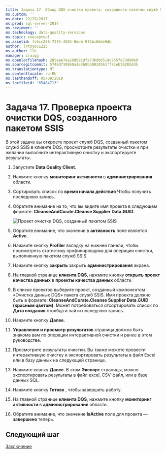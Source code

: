 ```yaml
---
title: Задача 17. Обзор DQS очистки проекта, созданного пакетом служб SSIS | Документация Майкрософт
ms.custom: ''
ms.date: 12/29/2017
ms.prod: sql-server-2014
ms.reviewer: ''
ms.technology: data-quality-services
ms.topic: conceptual
ms.assetid: fc6cc258-72f5-4593-8edb-9f5bc66de9db
author: lrtoyou1223
ms.author: lle
manager: craigg
ms.openlocfilehash: 285eae7ea20d5919fa73bd0d514c755fe73d9de0
ms.sourcegitcommit: 5748d710960a1e3b8bb003d561ff7ceb56202ddb
ms.translationtype: MT
ms.contentlocale: ru-RU
ms.lasthandoff: 05/09/2019
ms.locfileid: "65484713"
---
```

# <a name="task-17-reviewing-dqs-cleansing-project-created-by-the-ssis-package"></a>Задача 17. Проверка проекта очистки DQS, созданного пакетом SSIS
  В этой задаче вы откроете проект служб DQS, созданный пакетом служб SSIS в клиенте DQS, просмотрите результаты очистки и при желании выполните интерактивную очистку и экспортируете результаты.  
  
1.  Запустите **Data Quality Client**.  
  
2.  Нажмите кнопку **мониторинг активности** в **администрирования** области.  
  
3.  Сортировать список по **время начала действия** Чтобы получить последнюю запись.  
  
4.  Обратите внимание на то, что вы видите имя проекта в следующем формате: **CleanseAndCurate.Cleanse Supplier Data.GUID**.  
  
     ![Проект очистки DQS, созданный пакетом SSIS](../../2014/tutorials/media/et-reviewingdqscpcreatedbythessispackage.jpg "проект очистки DQS, созданный пакетом служб SSIS")  
  
5.  Обратите внимание, что значение в **активность** поле является **Active**.  
  
6.  Нажмите кнопку **Profiler** вкладку на нижней панели, чтобы просмотреть статистику профилировщика для операции очистки, выполненную пакетом служб SSIS.  
  
7.  Нажмите кнопку **закрыть** закрыть **администрирования** экрана.  
  
8.  На главной странице **клиента DQS**, нажмите кнопку **открыть проект качества данных** в **проекты качества данных** области.  
  
9. В списке проектов выберите проект, созданный компонентом «Очистка данных DQS» пакета служб SSIS. Имя проекта должно быть в формате:  **CleanseAndCurate.Cleanse Supplier Data.GUID (красным цветом)**. Может потребоваться отсортировать список по **Дата создания** столбца и найти последнюю запись.  
  
10. Нажмите кнопку **Далее**.  
  
11. **Управление и просмотр результатов** страница должна быть знакома вам по операции интерактивной очистки и ранее в этом руководстве.  
  
12. Просмотрите результаты очистки. Вы также можете провести интерактивную очистку и экспортировать результаты в файл Excel или в базу данных на следующей странице.  
  
13. Нажмите кнопку **Далее**. В этом **Экспорт** страницы, можно экспортировать результаты в файл excel, CSV-файл, или в базе данных SQL.  
  
14. Нажмите кнопку **Готово** , чтобы завершить работу.  
  
15. На главной странице **клиента DQS**, нажмите кнопку **мониторинг активности** в **администрирования** области.  
  
16. Обратите внимание, что значение **IsActive** поле для проекта — **завершено** теперь.  
  
## <a name="next-step"></a>Следующий шаг  
 [Заключение](../../2014/tutorials/conclusion.md)  
  
  
